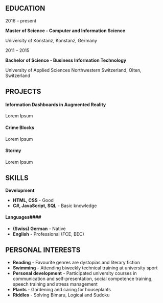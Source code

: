 ## EDUCATION

2016 – present

**Master of Science - Computer and Information Science**

University of Konstanz, Konstanz, Germany


2011 – 2015

**Bachelor of Science - Business Information Technology**

University of Applied Sciences Northwestern Switzerland, Olten, Switzerland

## PROJECTS


#### Information Dashboards in Augmented Reality ####
Lorem Ipsum

#### Crime Blocks ####
Lorem Ipsum

#### Stormy ####
Lorem Ipsum



## SKILLS

**Development**
- **HTML, CSS** - Good
- **C#, JavaScript, SQL** - Basic knowledge

#### Languages#### 
- **(Swiss) German** - Native 
- **English** - Professional (FCE, BEC)

## PERSONAL INTERESTS

- **Reading** - Favourite genres are dystopias and literary fiction
- **Swimming** - Attending biweekly technical training at university sport
- **Personal development** - Participated university courses in communication and self-presentation, social competence training, speech training and stress management
- **Plants** - Gardening and caring for houseplants
- **Riddles** - Solving Bimaru, Logical and Sudoku
